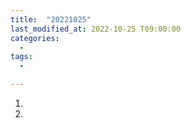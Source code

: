```yaml
---
title:  "20221025"
last_modified_at: 2022-10-25 T09:00:00
categories: 
  - 
tags: 
  - 

---
```


1. 

2. 